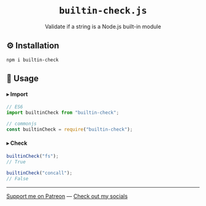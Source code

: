 <h1 align="center"><code>builtin-check.js</code></h1>

<p align="center">Validate if a string is a Node.js built-in module</p>

## ⚙️ Installation

```terminal
npm i builtin-check
```

## 📖 Usage

#### ▸ Import

```js
// ES6
import builtinCheck from "builtin-check";

// commonjs
const builtinCheck = require("builtin-check");
```

#### ▸ Check

```js
builtinCheck("fs");
// True

builtinCheck("concall");
// False
```

---

[Support me on Patreon](https://www.patreon.com/axorax) — 
[Check out my socials](https://github.com/axorax/socials)